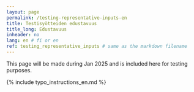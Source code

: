 ```yaml
---
layout: page
permalink: /testing-representative-inputs-en
title: Testisyötteiden edustavuus
title_long: Edustavuus
inheader: no
lang: en # fi or en
ref: testing_representative_inputs # same as the markdown filename
---
```

This page will be made during Jan 2025 and is included here for testing purposes. 


{% include typo_instructions_en.md %}
